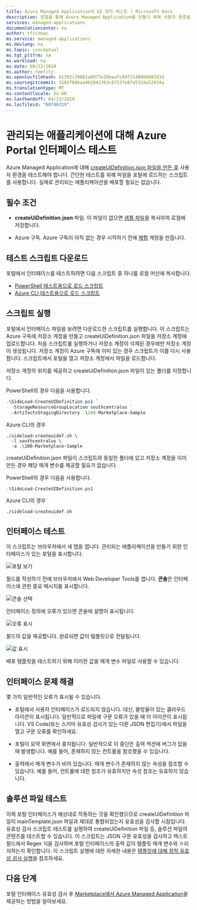 ```yaml
---
title: Azure Managed Application의 UI 정의 테스트 | Microsoft Docs
description: 포털을 통해 Azure Managed Application을 만들기 위해 사용자 환경을 테스트하는 방법을 설명합니다.
services: managed-applications
documentationcenter: na
author: tfitzmac
ms.service: managed-applications
ms.devlang: na
ms.topic: conceptual
ms.tgt_pltfrm: na
ms.workload: na
ms.date: 08/22/2018
ms.author: tomfitz
ms.openlocfilehash: b1392c29881a9077e26baafc8972148800d03d3d
ms.sourcegitcommit: 3102f886aa962842303c8753fe8fa5324a52834a
ms.translationtype: MT
ms.contentlocale: ko-KR
ms.lasthandoff: 04/23/2019
ms.locfileid: "60746319"
---
```

# <a name="test-azure-portal-interface-for-your-managed-application"></a>관리되는 애플리케이션에 대해 Azure Portal 인터페이스 테스트
Azure Managed Application에 대해 [createUiDefinition.json 파일을 만든 후](create-uidefinition-overview.md) 사용자 환경을 테스트해야 합니다. 간단한 테스트를 위해 파일을 포털에 로드하는 스크립트를 사용합니다. 실제로 관리되는 애플리케이션을 배포할 필요는 없습니다.

## <a name="prerequisites"></a>필수 조건

* **createUiDefinition.json** 파일. 이 파일이 없으면 [샘플 파일](https://github.com/Azure/azure-quickstart-templates/blob/master/100-marketplace-sample/createUiDefinition.json)을 복사하여 로컬에 저장합니다.

* Azure 구독. Azure 구독이 아직 없는 경우 시작하기 전에 [체험](https://azure.microsoft.com/free/) 계정을 만듭니다.

## <a name="download-test-script"></a>테스트 스크립트 다운로드

포털에서 인터페이스를 테스트하려면 다음 스크립트 중 하나를 로컬 머신에 복사합니다.

* [PowerShell 테스트용으로 로드 스크립트](https://github.com/Azure/azure-quickstart-templates/blob/master/SideLoad-CreateUIDefinition.ps1)
* [Azure CLI 테스트용으로 로드 스크립트](https://github.com/Azure/azure-quickstart-templates/blob/master/sideload-createuidef.sh)

## <a name="run-script"></a>스크립트 실행 

포털에서 인터페이스 파일을 보려면 다운로드한 스크립트를 실행합니다. 이 스크립트는 Azure 구독에 저장소 게정을 만들고 createUiDefinition.json 파일을 저장소 계정에 업로드합니다. 처음 스크립트를 실행하거나 저장소 계정이 삭제된 경우에만 저장소 계정이 생성됩니다. 저장소 계정이 Azure 구독에 이미 있는 경우 스크립트가 이를 다시 사용합니다. 스크립트에서 포털을 열고 저장소 계정에서 파일을 로드합니다.

저장소 계정의 위치를 제공하고 createUiDefinition.json 파일이 있는 폴더를 지정합니다.

PowerShell의 경우 다음을 사용합니다.

```powershell
.\SideLoad-CreateUIDefinition.ps1 `
  -StorageResourceGroupLocation southcentralus `
  -ArtifactsStagingDirectory .\100-Marketplace-Sample
```

Azure CLI의 경우 

```azurecli
./sideload-createuidef.sh \
  -l southcentralus \
  -a .\100-Marketplace-Sample
```

createUiDefinition.json 파일이 스크립트와 동일한 폴더에 있고 저장소 계정을 이미 만든 경우 해당 매개 변수를 제공할 필요가 없습니다.

PowerShell의 경우 다음을 사용합니다.

```powershell
.\SideLoad-CreateUIDefinition.ps1
```

Azure CLI의 경우 

```azurecli
./sideload-createuidef.sh
```

## <a name="test-your-interface"></a>인터페이스 테스트

이 스크립트는 브라우저에서 새 탭을 엽니다. 관리되는 애플리케이션을 만들기 위한 인터페이스가 있는 포털을 표시합니다.

![포털 보기](./media/test-createuidefinition/view-portal.png)

필드를 작성하기 전에 브라우저에서 Web Developer Tools를 엽니다. **콘솔**은 인터페이스에 관한 중요 메시지를 표시합니다.

![콘솔 선택](./media/test-createuidefinition/select-console.png)

인터페이스 정의에 오류가 있으면 콘솔에 설명이 표시됩니다.

![오류 표시](./media/test-createuidefinition/show-error.png)

필드의 값을 제공합니다. 완료되면 값이 템플릿으로 전달됩니다.

![값 표시](./media/test-createuidefinition/show-json.png)

배포 템플릿을 테스트하기 위해 이러한 값을 매개 변수 파일로 사용할 수 있습니다.

## <a name="troubleshooting-the-interface"></a>인터페이스 문제 해결

몇 가지 일반적인 오류가 표시될 수 있습니다.

* 포털에서 사용자 인터페이스가 로드되지 않습니다. 대신, 물방울이 있는 클라우드 아이콘이 표시됩니다. 일반적으로 파일에 구문 오류가 있을 때 이 아이콘이 표시됩니다. VS Code(또는 스키마 유효성 검사가 있는 다른 JSON 편집기)에서 파일을 열고 구문 오류를 확인하세요.

* 포털이 요약 화면에서 중지됩니다. 일반적으로 이 중단은 출력 섹션에 버그가 있을 때 발생합니다. 예를 들어, 존재하지 않는 컨트롤을 참조했을 수 있습니다.

* 출력에서 매개 변수가 비어 있습니다. 매개 변수가 존재하지 않는 속성을 참조할 수 있습니다. 예를 들어, 컨트롤에 대한 참조가 유효하지만 속성 참조는 유효하지 않습니다.

## <a name="test-your-solution-files"></a>솔루션 파일 테스트

이제 포털 인터페이스가 예상대로 작동하는 것을 확인했으므로 createUiDefinition 파일이 mainTemplate.json 파일과 제대로 통합되었는지 유효성을 검사할 시점입니다. 유효성 검사 스크립트 테스트를 실행하여 createUiDefinition 파일 등, 솔루션 파일의 콘텐츠를 테스트할 수 있습니다. 이 스크립트는 JSON 구문 유효성을 검사하고 텍스트 필드에서 Regex 식을 검사하며 포털 인터페이스의 출력 값이 템플릿 매개 변수와 ㅇ리치하는지 확인합니다. 이 스크립트 실행에 대한 자세한 내용은 [템플릿에 대해 정적 유효성 검사 실행](https://github.com/Azure/azure-quickstart-templates/tree/master/test/template-validation-tests)을 참조하세요.

## <a name="next-steps"></a>다음 단계

포털 인터페이스 유효성 검사 후 [Marketplace에서 Azure Managed Application](publish-marketplace-app.md)을 제공하는 방법을 알아보세요.
